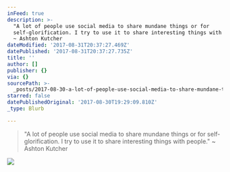 ```yaml
---
inFeed: true
description: >-
  "A lot of people use social media to share mundane things or for
  self-glorification. I try to use it to share interesting things with people."
  ~ Ashton Kutcher
dateModified: '2017-08-31T20:37:27.469Z'
datePublished: '2017-08-31T20:37:27.735Z'
title: ''
author: []
publisher: {}
via: {}
sourcePath: >-
  _posts/2017-08-30-a-lot-of-people-use-social-media-to-share-mundane-things-or.md
starred: false
datePublishedOriginal: '2017-08-30T19:29:09.810Z'
_type: Blurb

---
```

> "A lot of people use social media to share mundane things or for self-glorification. I try to use it to share interesting things with people." ~ Ashton Kutcher

![](https://the-grid-user-content.s3-us-west-2.amazonaws.com/1fa4be55-eee2-4429-9fb9-eaa33ed01004.jpg)